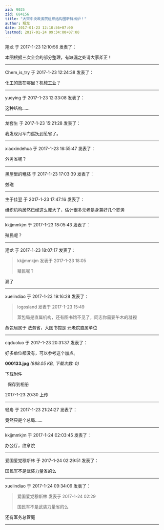 ```yaml
---
aid: 9025
zid: 684156
title: "大宋中央政务院组织结构图新鲜出炉！"
author: 翔龙
date: 2017-01-23 12:10:56+07:00
lastmod: 2017-01-24 09:34:00+07:00
---
```


翔龙 于 2017-1-23 12:10:56 发表了：

本图根据三次全会的部分整理，有缺漏之处请大家斧正！

---

Chem_is_try 于 2017-1-23 12:24:38 发表了：

化工的放在哪里？机械工业？

---

yueying 于 2017-1-23 12:33:08 发表了：

这种结构……

---

龙套生 于 2017-1-23 15:21:28 发表了：

我发现月军门巡抚到葱省了。

---

xiaoxindehua 于 2017-1-23 16:55:47 发表了：

外务省呢？

---

黑屋里的粗胚 于 2017-1-23 17:03:39 发表了：

兹磁

---

生于佳翌 于 2017-1-23 17:47:16 发表了：

组织机构居然已经这么庞大了，估计很多元老是身兼好几个职务

---

kkjjmmkjm 于 2017-1-23 18:05:43 发表了：

殖民呢？

---

翔龙 于 2017-1-23 18:07:17 发表了：

> kkjjmmkjm 发表于 2017-1-23 18:05
>
> 殖民呢？

漏了

---

xuelindiao 于 2017-1-23 19:16:28 发表了：

> logosland 发表于 2017-1-23 15:49
>
> 蒸包局是直属机构，还有图书馆不见了，同志你需要午木的凝视

蒸包局属于 法务省，大图书馆是 元老院直属单位

---

cqduoluo 于 2017-1-23 20:31:37 发表了：

好多单位都没有，可以参考这个加点。

**000133.jpg** _(888.05 KB, 下载次数: 0)_

下载附件

&nbsp;
保存到相册

2017-1-23 20:30 上传

---

轻舟 于 2017-1-23 21:24:27 发表了：

竟然只是个总局……

---

kkjjmmkjm 于 2017-1-24 02:03:45 发表了：

办公厅，纹章院

---

爱国爱党穆斯林 于 2017-1-24 02:29:51 发表了：

国民军不是武装力量省的么

---

xuelindiao 于 2017-1-24 09:34:09 发表了：

> 爱国爱党穆斯林 发表于 2017-1-24 02:29
>
> 国民军不是武装力量省的么

还有军务总管庭

---
